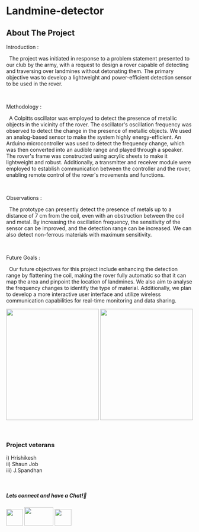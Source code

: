 # Landmine-detector

## About The Project
Introduction :

&nbsp;
The project was initiated in response to a problem statement presented to our club by the army, with a request to design a rover capable of detecting and traversing over landmines without detonating them. The primary objective was to develop a lightweight and power-efficient detection sensor to be used in the rover.

&nbsp;

Methodology :

&nbsp;
A Colpitts oscillator was employed to detect the presence of metallic objects in the vicinity of the rover. The oscillator's oscillation frequency was observed to detect the change in the presence of metallic objects. We used an analog-based sensor to make the system highly energy-efficient. An Arduino microcontroller was used to detect the frequency change, which was then converted into an audible range and played through a speaker. The rover's frame was constructed using acrylic sheets to make it lightweight and robust. Additionally, a transmitter and receiver module were employed to establish communication between the controller and the rover, enabling remote control of the rover's movements and functions.

&nbsp;

Observations :

&nbsp;
The prototype can presently detect the presence of metals up to a distance of 7 cm from the coil, even with an obstruction between the coil and metal. By increasing the oscillation frequency, the sensitivity of the sensor can be improved, and the detection range can be increased. We can also detect non-ferrous materials with maximum sensitivity.

&nbsp;

Future Goals : 

&nbsp;
Our future objectives for this project include enhancing the detection range by flattening the coil, making the rover fully automatic so that it can map the area and pinpoint the location of landmines. We also aim to analyse the frequency changes to identify the type of material. Additionally, we plan to develop a more interactive user interface and utilize wireless communication capabilities for real-time monitoring and data sharing.


<p align="center">

<img src="https://user-images.githubusercontent.com/26748554/234105431-d4d7a561-5d22-406a-bd36-269c3b6a3626.jpg" width ="250" height="300">
<img src="https://user-images.githubusercontent.com/26748554/233776712-c20f11a0-70ac-4d74-abd7-fab94e2428dc.png" width ="250" height="300">
</p>


&nbsp;

### Project veterans
i) Hrishikesh  
ii) Shaun Job  
iii) J.Spandhan  

&nbsp;

##### Lets connect and have a Chat!💬
<a href="https://www.instagram.com/electronicsclubiitg/?hl=en" ><img src="https://upload.wikimedia.org/wikipedia/commons/a/a5/Instagram_icon.png" width="45" height="45"></a>
<a href="https://www.facebook.com/electronics.iitg/"><img src="https://1000logos.net/wp-content/uploads/2021/04/Facebook-logo.png" width="78" height="50"></a>
<a href="https://www.reddit.com/r/ElectronicsClubIITG/"><img src="https://www.pngkit.com/png/full/0-7757_reddit-logo-reddit-icon-png.png" width="45" height="45"></a>

